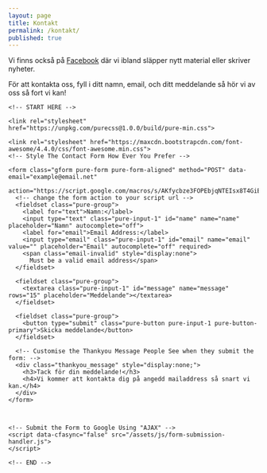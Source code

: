 ```yaml
---
layout: page
title: Kontakt
permalink: /kontakt/
published: true
---
```


Vi finns också på [Facebook](https://www.facebook.com/trinningfolk/) där vi ibland släpper nytt material eller skriver nyheter.

För att kontakta oss, fyll i ditt namn, email, och ditt meddelande så hör vi av oss så fort vi kan!

<html lang="en">
  <head>
    <meta charset="utf-8">
    <meta name="viewport" content="width=device-width, initial-scale=1.0">
    <meta name="description" content="contact form example">
	<!-- <title>Contact Form Example</title> -->
  </head>

  <body>

	<!-- START HERE -->

	<link rel="stylesheet" href="https://unpkg.com/purecss@1.0.0/build/pure-min.css">

	<link rel="stylesheet" href="https://maxcdn.bootstrapcdn.com/font-awesome/4.4.0/css/font-awesome.min.css">
	<!-- Style The Contact Form How Ever You Prefer -->

	<form class="gform pure-form pure-form-aligned" method="POST" data-email="example@email.net"
		  action="https://script.google.com/macros/s/AKfycbze3FOPEbjqNTEIsx8T4GiEZ2YpF6ygBbmeM_qo/exec">
	  <!-- change the form action to your script url -->
	  <fieldset class="pure-group">
		<label for="text">Namn:</label>
		<input type="text" class="pure-input-1" id="name" name="name" placeholder="Namn" autocomplete="off">
		<label for="email">Email Address:</label>
		<input type="email" class="pure-input-1" id="email" name="email" value="" placeholder="Email" autocomplete="off" required>
		<span class="email-invalid" style="display:none">
		  Must be a valid email address</span>
	  </fieldset>

	  <fieldset class="pure-group">
		<textarea class="pure-input-1" id="message" name="message" rows="15" placeholder="Meddelande"></textarea>
	  </fieldset>

	  <fieldset class="pure-group">
		<button type="submit" class="pure-button pure-input-1 pure-button-primary">Skicka meddelande</button>
	  </fieldset>

	  <!-- Customise the Thankyou Message People See when they submit the form: -->
	  <div class="thankyou_message" style="display:none;">
		<h3>Tack för din meddelande!</h3>
		<h4>Vi kommer att kontakta dig på angedd mailaddress så snart vi kan.</h4>
	  </div>
	</form>



	<!-- Submit the Form to Google Using "AJAX" -->
	<script data-cfasync="false" src="/assets/js/form-submission-handler.js">
	</script>

	<!-- END -->

  </body>
</html>

